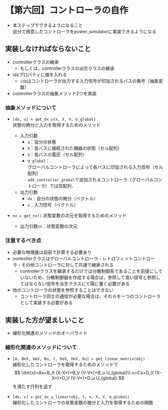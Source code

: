 # 【第六回】コントローラの自作

- 本ステップでできるようになること  
    自分で用意したコントローラをpower_simulatorに実装できるようになる

## 実装しなければならないこと

- controllerクラスの継承
  - もしくは，controllerクラスの派生クラスの継承
- idxプロパティに値を入れる
  - `idx`はコントローラが出力する入力信号が印加されるバスの番号（抽象変数）
- controllerクラスの抽象メソッド2つを実装

### 抽象メソッドについて

- `[dx, u] = get_dx_u(x, X, V, U_global)`  
    状態の微分と入力を取得するためのメソッド
    - 入力引数
        - `x`：自分の状態
        - `X`：各バスに接続された機器の状態（セル配列）
        - `V`：各バスの電圧（セル配列）
        - `U_global`：  
            グローバルコントローラによって各バスに印加される入力信号（セル配列）  
            `add_controller_grobal`で追加されるコントローラ（グローバルコントローラ）では空配列．
    - 出力引数
        - `dx`：自分の状態の微分（ベクトル）
        - `u`：入力信号（ベクトル）

- `nx = get_nx()`
    状態変数の次元を取得するためのメソッド
    - 出力引数`nx`：状態変数の次元

### 注意するべき点

- 必要な物理量は自前で計算する必要あり
- controllerクラスはグローバルコントローラ・レトロフィットコントローラ・その他コントローラに対して共通で継承される
  - controllerクラスを継承するだけでは分散制御系であることを前提にしていないため，分散制御器を作成する場合は，参照して良い信号と参照してはならない信号を派生クラスにて陽に書く必要がある
- 他のコントローラの状態を参照することはできない
  - コントローラ同士の通信が必要な場合は，それらを一つのコントローラとして実装する必要がある


## 実装した方が望ましいこと

- 線形化関連のメソッドのオーバライド

### 線形化関連のメソッドについて

- `[A, BeX, BeV, Bu, C, DeX, DeV, Du] = get_linear_matrix(obj)`  
    線形化したコントローラを取得するためのメソッドで
    $$
    \dot{x}=Ax+B_X (X-X*)+B_V (V-V*)+B_u U_{global}\\
    u=Cx+D_X (X-X*)+D_V (V-V*)+D_u U_{global}
    $$
    を満たす行列を返す

- `[dx, u] = get_dx_u_linear(obj, t, x, X, V, U_global)`  
    線形化したコントローラの状態変数の微分と入力を取得するための関数